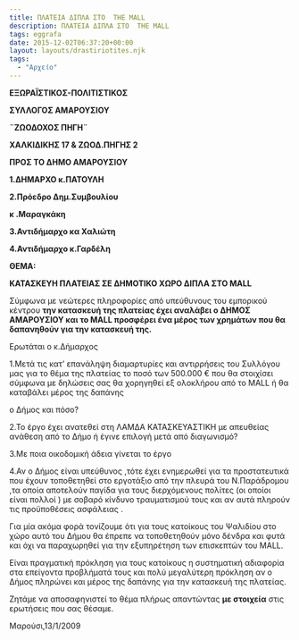 ```yaml
---
title: ΠΛΑΤΕΙΑ ΔΙΠΛΑ ΣΤΟ  THE MALL
description: ΠΛΑΤΕΙΑ ΔΙΠΛΑ ΣΤΟ  THE MALL
tags: eggrafa
date: 2015-12-02T06:37:20+00:00
layout: layouts/drastiriotites.njk
tags:
  - "Αρχείο"
---
```


<!-- excerpt -->

**EΞΩΡΑΪΣΤΙΚΟΣ-ΠΟΛΙΤΙΣΤΙΚΟΣ**

**ΣΥΛΛΟΓΟΣ ΑΜΑΡΟΥΣΙΟΥ**

**¨ΖΩΟΔΟΧΟΣ ΠΗΓΗ¨**

**ΧΑΛΚΙΔΙΚΗΣ 17 &amp; ΖΩΟΔ.ΠΗΓΗΣ 2**

**ΠΡΟΣ ΤΟ ΔΗΜΟ ΑΜΑΡΟΥΣΙΟΥ**

**1.ΔΗΜΑΡΧΟ κ.ΠΑΤΟΥΛΗ**

**2.Πρόεδρο Δημ.Συμβουλίου**

**κ .Mαραγκάκη**

**3.Αντιδήμαρχο κα Χαλιώτη**

**4.Αντιδήμαρχο κ.Γαρδέλη**

**ΘΕΜΑ:**

**KATAΣΚΕΥΗ ΠΛΑΤΕΙΑΣ ΣΕ ΔΗΜΟΤΙΚΟ ΧΩΡΟ ΔΙΠΛΑ ΣΤΟ MALL**

Σύμφωνα με νεώτερες πληροφορίες από υπεύθυνους του εμπορικού κέντρου **την κατασκευή της πλατείας έχει αναλάβει ο ΔΗΜΟΣ ΑΜΑΡΟΥΣΙΟΥ και το MALL προσφέρει ένα μέρος των χρημάτων που θα δαπανηθούν για την κατασκευή της.**

Ερωτάται ο κ.Δήμαρχος

1.Μετά τις κατ’ επανάληψη διαμαρτυρίες και αντιρρήσεις του Συλλόγου μας για το θέμα της πλατείας το ποσό των 500.000 € που θα στοιχίσει σύμφωνα με δηλώσεις σας θα χορηγηθεί εξ ολοκλήρου από το ΜΑLL ή θα καταβάλει μέρος της δαπάνης

ο Δήμος και πόσο?

2.To έργο έχει ανατεθεί στη ΛΑΜΔΑ ΚΑΤΑΣΚΕΥΑΣΤΙΚΗ με απευθείας ανάθεση από το Δήμο ή έγινε επιλογή μετά από διαγωνισμό?

3.Με ποια οικοδομική άδεια γίνεται το έργο

4.Αν ο Δήμος είναι υπεύθυνος ,τότε έχει ενημερωθεί για τα προστατευτικά που έχουν τοποθετηθεί στο εργοτάξιο από την πλευρά του Ν.Παράδρομου ,τα οποία αποτελούν παγίδα για τους διερχόμενους πολίτες (οι οποίοι είναι πολλοί ) με σοβαρό κίνδυνο τραυματισμού τους και αν αυτά πληρούν τις προϋποθέσεις ασφάλειας .

Για μία ακόμα φορά τονίζουμε ότι για τους κατοίκους του Ψαλιδίου στο χώρο αυτό του Δήμου θα έπρεπε να τοποθετηθούν μόνο δένδρα και φυτά και όχι να παραχωρηθεί για την εξυπηρέτηση των επισκεπτών του ΜΑLL.

Eίναι πραγματική πρόκληση για τους κατοίκους η συστηματική αδιαφορία στα επείγοντα προβλήματά τους και πολύ μεγαλύτερη πρόκληση αν ο Δήμος πληρώνει και μέρος της δαπάνης για την κατασκευή της πλατείας.

Ζητάμε να αποσαφηνιστεί το θέμα πλήρως απαντώντας **με στοιχεία** στις ερωτήσεις που σας θέσαμε.

Μαρούσι,13/1/2009
